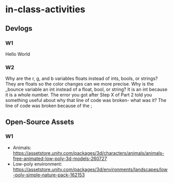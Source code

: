 # in-class-activities
## Devlogs
### W1
Hello World

### W2
Why are the r, g, and b variables floats instead of ints, bools, or strings?
They are floats so the color changes can we more precise.
Why is the _bounce variable an int instead of a float, bool, or string?
It is an int because it is a whole number.
The error you got after Step X of Part 2 told you something useful about why that line of code was broken- what was it?
The line of code was broken because of the ;


## Open-Source Assets
### W1
- Animals: https://assetstore.unity.com/packages/3d/characters/animals/animals-free-animated-low-poly-3d-models-260727 
- Low-poly environment: https://assetstore.unity.com/packages/3d/environments/landscapes/low-poly-simple-nature-pack-162153 
